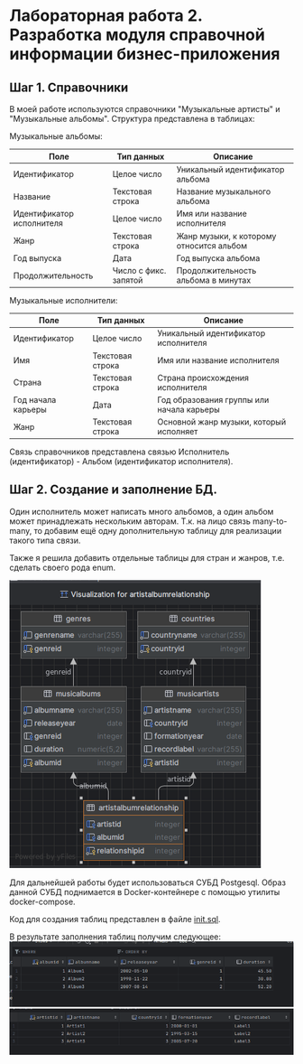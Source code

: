 # Лабораторная работа 2. Разработка модуля справочной информации бизнес-приложения
## Шаг 1. Справочники
В моей работе используются справочники "Музыкальные артисты" и "Музыкальные альбомы".
Структура представлена в таблицах:

Музыкальные альбомы: 

| Поле                      | Тип данных            | Описание                                 |
|---------------------------|-----------------------|------------------------------------------|
| Идентификатор             | Целое число           | Уникальный идентификатор альбома         |
| Название                  | Текстовая строка      | Название музыкального альбома            |
| Идентификатор исполнителя | Целое число           | Имя или название исполнителя             |
| Жанр                      | Текстовая строка      | Жанр музыки, к которому относится альбом |
| Год выпуска               | Дата                  | Год выпуска альбома                      |
| Продолжительность         | Число с фикс. запятой | Продолжительность альбома в минутах      |

Музыкальные исполнители:

| Поле               | Тип данных       | Описание                                  |
|--------------------|------------------|-------------------------------------------|
| Идентификатор      | Целое число      | Уникальный идентификатор исполнителя      |
| Имя                | Текстовая строка | Имя или название исполнителя              |
| Страна             | Текстовая строка | Страна происхождения исполнителя          |
| Год начала карьеры | Дата             | Год образования группы или начала карьеры |
| Жанр               | Текстовая строка | Основной жанр музыки, который исполняет   |

Связь справочников представлена связью Исполнитель (идентификатор) - Альбом (идентификатор исполнителя).


## Шаг 2. Создание и заполнение БД.

Один исполнитель может написать много альбомов, а один альбом может принадлежать нескольким авторам. Т.к. на лицо
связь many-to-many, то добавим ещё одну дополнительную таблицу для реализации такого типа связи.

Также я решила добавить отдельные таблицы для стран и жанров, т.е. сделать своего рода enum.

![img.png](img.png)

Для дальнейшей работы будет использоваться СУБД Postgesql. Образ данной СУБД поднимается в Docker-контейнере с помощью
утилиты docker-compose. 

Код для создания таблиц представлен в файле [init.sql](sql%2Finit.sql). 

В результате заполнения таблиц получим следующее:
![img_1.png](img_1.png)
![img_2.png](img_2.png)


